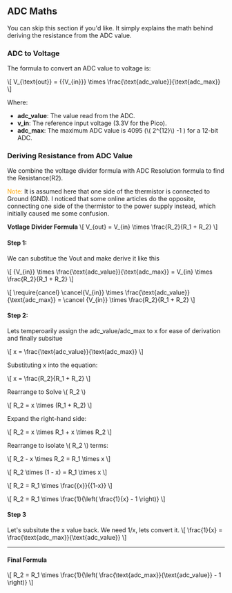 ## ADC Maths

You can skip this section if you'd like. It simply explains the math behind deriving the resistance from the ADC value.

### ADC to Voltage
The formula to convert an ADC value to voltage is: 

 \\[
V_{\text{out}} = {{V_{in}}}  \times \frac{\text{adc_value}}{\text{adc_max}}
\\]

Where:  
- **adc_value**: The value read from the ADC.  
- **v_in**: The reference input voltage (3.3V for the Pico).
- **adc_max**: The maximum ADC value is 4095 (\\( 2^{12}\\) -1 ) for a 12-bit ADC.

### Deriving Resistance from ADC Value

We combine the voltage divider formula with ADC Resolution formula to find the Resistance(R2). 

<span style="color:orange">Note:</span> It is assumed here that one side of the thermistor is connected to Ground (GND). I noticed that some online articles do the opposite, connecting one side of the thermistor to the power supply instead, which initially caused me some confusion.
<!-- 
**ADC voltage calculation formula**
\\[
V_{out} = {{V_{in}}} \times \frac{\text{adc_value}}{\text{adc_max}}
\\] -->

**Votlage Divider Formula**
\\[
V_{out} = V_{in} \times \frac{R_2}{R_1 + R_2}
\\]


#### Step 1:
We can substitue the Vout and make derive it like this

\\[
{V_{in}} \times \frac{\text{adc_value}}{\text{adc_max}} = V_{in} \times \frac{R_2}{R_1 + R_2}
\\]

\\[
\require{cancel}
\cancel{V_{in}} \times \frac{\text{adc_value}}{\text{adc_max}} = \cancel {V_{in}} \times \frac{R_2}{R_1 + R_2}
\\]


#### Step 2:
Lets temperoarily assign the adc_value/adc_max to x for ease of derivation and finally subsitue

\\[
x = \frac{\text{adc_value}}{\text{adc\_max}}
\\]

Substituting x into the equation:

\\[
x = \frac{R_2}{R_1 + R_2}
\\]

Rearrange to Solve \\( R_2 \\)

\\[
R_2 = x \times (R_1 + R_2)
\\]

Expand the right-hand side:

\\[
R_2 = x \times R_1 + x \times R_2
\\]

Rearrange to isolate \\( R_2 \\) terms:

\\[
R_2 - x \times R_2 = R_1 \times x
\\]


\\[
R_2 \times (1 - x) =  R_1 \times x
\\]


\\[
R_2 = R_1  \times  \frac{{x}}{{1-x}} 
\\]


\\[
R_2 = R_1 \times \frac{1}{\left( \frac{1}{x} - 1 \right)}
\\]

#### Step 3
 
Let's subsitute the x value back. We need 1/x, lets convert it. 
\\[
\frac{1}{x} = \frac{\text{adc\_max}}{\text{adc_value}}
\\]

---

#### Final Formula

\\[
R_2 = R_1 \times \frac{1}{\left( \frac{\text{adc\_max}}{\text{adc_value}} - 1 \right)}
\\]

